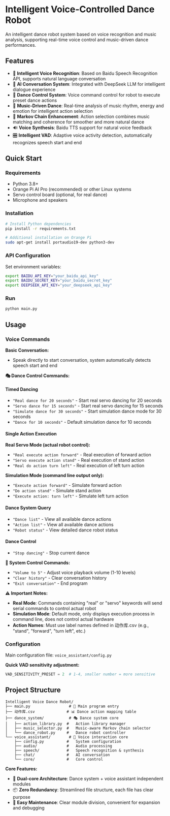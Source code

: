 # Intelligent Voice-Controlled Dance Robot

An intelligent dance robot system based on voice recognition and music analysis, supporting real-time voice control and music-driven dance performances.

## Features

- 🎤 **Intelligent Voice Recognition**: Based on Baidu Speech Recognition API, supports natural language conversation
- 🤖 **AI Conversation System**: Integrated with DeepSeek LLM for intelligent dialogue experience
- 💃 **Dance Control System**: Voice command control for robot to execute preset dance actions
- 🎵 **Music-Driven Dance**: Real-time analysis of music rhythm, energy and emotion for intelligent action selection
- 🔗 **Markov Chain Enhancement**: Action selection combines music matching and coherence for smoother and more natural dance
- 🔊 **Voice Synthesis**: Baidu TTS support for natural voice feedback
- 🎛️ **Intelligent VAD**: Adaptive voice activity detection, automatically recognizes speech start and end

## Quick Start

### Requirements

- Python 3.8+
- Orange Pi AI Pro (recommended) or other Linux systems
- Servo control board (optional, for real dance)
- Microphone and speakers

### Installation

```bash
# Install Python dependencies
pip install -r requirements.txt

# Additional installation on Orange Pi
sudo apt-get install portaudio19-dev python3-dev
```

### API Configuration

Set environment variables:

```bash
export BAIDU_API_KEY="your_baidu_api_key"
export BAIDU_SECRET_KEY="your_baidu_secret_key"  
export DEEPSEEK_API_KEY="your_deepseek_api_key"
```

### Run

```bash
python main.py
```

## Usage

### Voice Commands

**Basic Conversation:**
- Speak directly to start conversation, system automatically detects speech start and end

**🎭 Dance Control Commands:**

#### Timed Dancing
- `"Real dance for 20 seconds"` - Start real servo dancing for 20 seconds
- `"Servo dance for 15 seconds"` - Start real servo dancing for 15 seconds  
- `"Simulate dance for 30 seconds"` - Start simulation dance mode for 30 seconds
- `"Dance for 10 seconds"` - Default simulation dance for 10 seconds

#### Single Action Execution
**Real Servo Mode (actual robot control):**
- `"Real execute action forward"` - Real execution of forward action
- `"Servo execute action stand"` - Real execution of stand action
- `"Real do action turn left"` - Real execution of left turn action

**Simulation Mode (command line output only):**
- `"Execute action forward"` - Simulate forward action
- `"Do action stand"` - Simulate stand action
- `"Execute action: turn left"` - Simulate left turn action

#### Dance System Query
- `"Dance list"` - View all available dance actions
- `"Action list"` - View all available dance actions
- `"Robot status"` - View detailed dance robot status

#### Dance Control
- `"Stop dancing"` - Stop current dance

**🎤 System Control Commands:**
- `"Volume to 5"` - Adjust voice playback volume (1-10 levels)
- `"Clear history"` - Clear conversation history
- `"Exit conversation"` - End program

**⚠️ Important Notes:**
- **Real Mode**: Commands containing "real" or "servo" keywords will send serial commands to control actual robot
- **Simulation Mode**: Default mode, only displays execution process in command line, does not control actual hardware
- **Action Names**: Must use label names defined in 动作库.csv (e.g., "stand", "forward", "turn left", etc.)

### Configuration

Main configuration file: `voice_assistant/config.py`

**Quick VAD sensitivity adjustment:**
```python
VAD_SENSITIVITY_PRESET = 2  # 1-4, smaller number = more sensitive
```

## Project Structure

```
Intelligent Voice Dance Robot/
├── main.py                 # 🚀 Main program entry
├── 动作库.csv              # 📊 Dance action mapping table
├── dance_system/           # 🎭 Dance system core
│   ├── action_library.py  #   Action library manager
│   ├── music_selector.py  #   Music-aware Markov chain selector
│   └── dance_robot.py     #   Dance robot controller
└── voice_assistant/        # 🎤 Voice interaction core
    ├── config.py          #   System configuration
    ├── audio/             #   Audio processing
    ├── speech/            #   Speech recognition & synthesis
    ├── chat/              #   AI conversation
    └── core/              #   Core control
```

**Core Features:**
- 🎯 **Dual-core Architecture**: Dance system + voice assistant independent modules
- 📦 **Zero Redundancy**: Streamlined file structure, each file has clear purpose
- 🔧 **Easy Maintenance**: Clear module division, convenient for expansion and debugging
